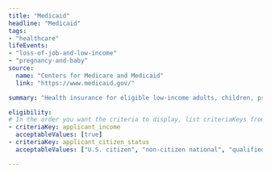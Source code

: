 ```yaml
---
title: "Medicaid"
headline: "Medicaid"
tags: 
- "healthcare"
lifeEvents: 
- "loss-of-job-and-low-income"
- "pregnancy-and-baby"
source:
  name: "Centers for Medicare and Medicaid"
  link: "https://www.medicaid.gov/"

summary: "Health insurance for eligible low-income adults, children, pregnant women, elderly adults and people with disabilities."

eligibility:
# In the order you want the criteria to display, list criteriaKeys from the csv here, each followed by a comma-separated list of which values indicate eligibility for that criteria. Wrap individual values in quotes if they have inner commas.
- criteriaKey: applicant_income
  acceptableValues: [true]
- criteriaKey: applicant_citizen_status
  acceptableValues: ["U.S. citizen", "non-citizen national", "qualified alien"]

---
```

